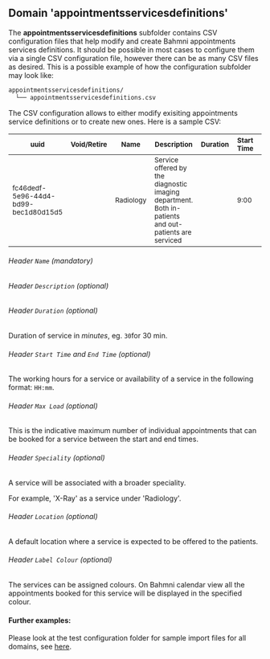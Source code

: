 ## Domain 'appointmentsservicesdefinitions'

The **appointmentsservicesdefinitions** subfolder contains CSV configuration files that help modify and create Bahmni appointments services definitions. It should be possible in most cases to configure them via a single CSV configuration file, however there can be as many CSV files as desired.
This is a possible example of how the configuration subfolder may look like:
```bash
appointmentsservicesdefinitions/
  └── appointmentsservicesdefinitions.csv
```
The CSV configuration allows to either modify exisiting appointments service definitions or to create new ones. Here is a sample CSV:

| <sub>uuid</sub> | <sub>Void/Retire</sub> | <sub>Name</sub> | <sub>Description</sub> | <sub>Duration</sub> | <sub>Start Time</sub> | <sub>End Time</sub> | <sub>Max Load</sub> | <sub>Speciality</sub> | <sub>Location</sub> | <sub>Label Colour</sub> |
| ------------ | ------------ | ------------ | ------------ | ------------ | ------------ | ------------ | ------------ | ------------ | ------------ | ------------ |
| <sub>fc46dedf-5e96-44d4-bd99-bec1d80d15d5</sub> | | <sub>Radiology</sub> | <sub>Service offered by the diagnostic imaging department. Both in-patients and out-patients are serviced</sub> | | <sub>9:00</sub> | <sub>17:00</sub> | | <sub>X-Ray</sub> | <sub>OPD1</sub> | <sub>#8FBC8F</sub> | 

###### Header `Name` *(mandatory)*

###### Header `Description` *(optional)*

###### Header `Duration` *(optional)*
Duration of service in *minutes*, eg. `30`for 30 min.

###### Header `Start Time` and `End Time` *(optional)*
The working hours for a service or availability of a service in the following format: `HH:mm`.

###### Header `Max Load` *(optional)*
This is the indicative maximum number of individual appointments that can be booked for a service between the start and end times.

###### Header `Speciality` *(optional)*
A service will be associated with a broader speciality.

For example, 'X-Ray' as a service under 'Radiology'.

###### Header `Location` *(optional)*
A default location where a service is expected to be offered to the patients. 

###### Header `Label Colour` *(optional)*
The services can be assigned colours. On Bahmni calendar view all the appointments booked for this service will be displayed in the specified colour.

#### Further examples:
Please look at the test configuration folder for sample import files for all domains, see [here](../api/src/test/resources/testAppDataDir/configuration).